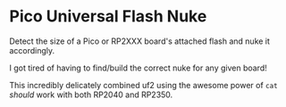 # Pico Universal Flash Nuke

Detect the size of a Pico or RP2XXX board's attached flash and nuke it accordingly.

I got tired of having to find/build the correct nuke for any given board!

This incredibly delicately combined uf2 using the awesome power of `cat` *should* work with both RP2040 and RP2350.
